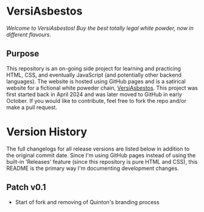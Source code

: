 # VersiAsbestos
*Welcome to VersiAsbestos! Buy the best totally legal white powder, now in different flavours.*
## Purpose
This repository is an on-going side project for learning and practicing HTML, CSS, and eventually JavaScript (and potentially other backend languages). The website is hosted
using GitHub pages and is a satirical website for a fictional white poweder chain, [VersiAsbestos](https://nbgreal.github.io/versiasbestos.github.io/). This project was first started back in April 2024 and was later moved to GitHub in early October. If you would like to contribute, feel free to fork the repo and/or make a pull request.
# Version History
The full changelogs for all release versions are listed below in addition to the original commit date. Since I'm using GitHub pages instead of using the built-in 'Releases' feature (since this repository is pure HTML and CSS), this README is the primary way I'm documenting development changes.
## Patch v0.1
- Start of fork and removing of Quinton's branding process
